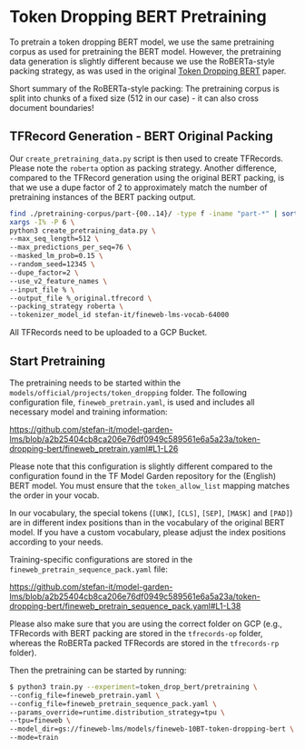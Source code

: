 # Token Dropping BERT Pretraining

To pretrain a token dropping BERT model, we use the same pretraining corpus as used for pretraining the BERT model. However, the pretraining data generation is slightly different because we use the RoBERTa-style packing strategy, as was used in the original  [Token Dropping BERT](https://aclanthology.org/2022.acl-long.262/) paper.

Short summary of the RoBERTa-style packing: The pretraining corpus is split into chunks of a fixed size (512 in our case) - it can also cross document boundaries!

## TFRecord Generation - BERT Original Packing

Our `create_pretraining_data.py` script is then used to create TFRecords. Please note the `roberta` option as packing strategy. Another difference, compared to the TFRecord generation using the original BERT packing, is that we use a dupe factor of 2 to approximately match the number of pretraining instances of the BERT packing output.

```bash
find ./pretraining-corpus/part-{00..14}/ -type f -iname "part-*" | sort |
xargs -I% -P 6 \
python3 create_pretraining_data.py \
--max_seq_length=512 \
--max_predictions_per_seq=76 \
--masked_lm_prob=0.15 \
--random_seed=12345 \
--dupe_factor=2 \
--use_v2_feature_names \
--input_file % \
--output_file %_original.tfrecord \
--packing_strategy roberta \
--tokenizer_model_id stefan-it/fineweb-lms-vocab-64000
```

All TFRecords need to be uploaded to a GCP Bucket.

## Start Pretraining

The pretraining needs to be started within the `models/official/projects/token_dropping` folder. The following configuration file, `fineweb_pretrain.yaml`, is used and includes all necessary model and training information:

https://github.com/stefan-it/model-garden-lms/blob/a2b25404cb8ca206e76df0949c589561e6a5a23a/token-dropping-bert/fineweb_pretrain.yaml#L1-L26

Please note that this configuration is slightly different compared to the configuration found in the TF Model Garden repository for the (English) BERT model. You must ensure that the `token_allow_list` mapping matches the order in your vocab.

In our vocabulary, the special tokens (`[UNK]`, `[CLS]`, `[SEP]`, `[MASK]` and `[PAD]`) are in different index positions than in the vocabulary of the original BERT model. If you have a custom vocabulary, please adjust the index positions according to your needs.

Training-specific configurations are stored in the `fineweb_pretrain_sequence_pack.yaml` file:

https://github.com/stefan-it/model-garden-lms/blob/a2b25404cb8ca206e76df0949c589561e6a5a23a/token-dropping-bert/fineweb_pretrain_sequence_pack.yaml#L1-L38

Please also make sure that you are using the correct folder on GCP (e.g., TFRecords with BERT packing are stored in the `tfrecords-op` folder, whereas the RoBERTa packed TFRecords are stored in the `tfrecords-rp` folder).

Then the pretraining can be started by running:

```bash
$ python3 train.py --experiment=token_drop_bert/pretraining \
--config_file=fineweb_pretrain.yaml \
--config_file=fineweb_pretrain_sequence_pack.yaml \
--params_override=runtime.distribution_strategy=tpu \
--tpu=fineweb \
--model_dir=gs://fineweb-lms/models/fineweb-10BT-token-dropping-bert \
--mode=train
```
